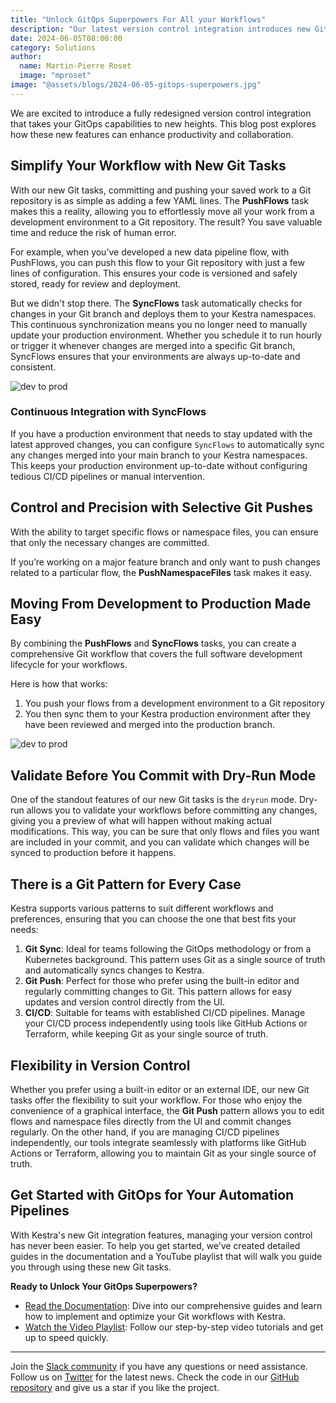 ```yaml
---
title: "Unlock GitOps Superpowers For All your Workflows"
description: "Our latest version control integration introduces new Git tasks that bring enhanced flexibility and control to your workflows"
date: 2024-06-05T08:00:00
category: Solutions
author:
  name: Martin-Pierre Roset
  image: "mproset"
image: "@assets/blogs/2024-06-05-gitops-superpowers.jpg"
---
```


We are excited to introduce a fully redesigned version control integration that takes your GitOps capabilities to new heights. This blog post explores how these new features can enhance productivity and collaboration.

## Simplify Your Workflow with New Git Tasks

With our new Git tasks, committing and pushing your saved work to a Git repository is as simple as adding a few YAML lines. The **PushFlows** task makes this a reality, allowing you to effortlessly move all your work from a development environment to a Git repository. The result? You save valuable time and reduce the risk of human error.

For example, when you’ve developed a new data pipeline flow, with PushFlows, you can push this flow to your Git repository with just a few lines of configuration. This ensures your code is versioned and safely stored, ready for review and deployment.

But we didn't stop there. The **SyncFlows** task automatically checks for changes in your Git branch and deploys them to your Kestra namespaces. This continuous synchronization means you no longer need to manually update your production environment. Whether you schedule it to run hourly or trigger it whenever changes are merged into a specific Git branch, SyncFlows ensures that your environments are always up-to-date and consistent.

![dev to prod](@assets/blogs/2024-06-05-gitops-superpowers/as-code.png)

### Continuous Integration with SyncFlows

If you have a production environment that needs to stay updated with the latest approved changes, you can configure `SyncFlows` to automatically sync any changes merged into your main branch to your Kestra namespaces. This keeps your production environment up-to-date without configuring tedious CI/CD pipelines or manual intervention.

## Control and Precision with Selective Git Pushes

With the ability to target specific flows or namespace files, you can ensure that only the necessary changes are committed.

If you’re working on a major feature branch and only want to push changes related to a particular flow, the **PushNamespaceFiles** task makes it easy.

## Moving From Development to Production Made Easy

By combining the **PushFlows** and **SyncFlows** tasks, you can create a comprehensive Git workflow that covers the full software development lifecycle for your workflows.

Here is how that works:
1. You push your flows from a development environment to a Git repository
2. You then sync them to your Kestra production environment after they have been reviewed and merged into the production branch.

![dev to prod](@assets/blogs/2024-06-05-gitops-superpowers/devtoprod.png)

## Validate Before You Commit with Dry-Run Mode

One of the standout features of our new Git tasks is the `dryrun` mode. Dry-run allows you to validate your workflows before committing any changes, giving you a preview of what will happen without making actual modifications. This way, you can be sure that only flows and files you want are included in your commit, and you can validate which changes will be synced to production before it happens.


## There is a Git Pattern for Every Case

Kestra supports various patterns to suit different workflows and preferences, ensuring that you can choose the one that best fits your needs:

1. **Git Sync**: Ideal for teams following the GitOps methodology or from a Kubernetes background. This pattern uses Git as a single source of truth and automatically syncs changes to Kestra.
2. **Git Push**: Perfect for those who prefer using the built-in editor and regularly committing changes to Git. This pattern allows for easy updates and version control directly from the UI.
3. **CI/CD**: Suitable for teams with established CI/CD pipelines. Manage your CI/CD process independently using tools like GitHub Actions or Terraform, while keeping Git as your single source of truth.

## Flexibility in Version Control

Whether you prefer using a built-in editor or an external IDE, our new Git tasks offer the flexibility to suit your workflow. For those who enjoy the convenience of a graphical interface, the **Git Push** pattern allows you to edit flows and namespace files directly from the UI and commit changes regularly. On the other hand, if you are managing CI/CD pipelines independently, our tools integrate seamlessly with platforms like GitHub Actions or Terraform, allowing you to maintain Git as your single source of truth.

## Get Started with GitOps for Your Automation Pipelines

With Kestra's new Git integration features, managing your version control has never been easier. To help you get started, we’ve created detailed guides in the documentation and a YouTube playlist that will walk you guide you through using these new Git tasks.

**Ready to Unlock Your GitOps Superpowers?**

- [Read the Documentation](https://kestra.io/docs/developer-guide/git): Dive into our comprehensive guides and learn how to implement and optimize your Git workflows with Kestra.
- [Watch the Video Playlist](https://youtu.be/OPlNKQZFeho): Follow our step-by-step video tutorials and get up to speed quickly.

---

Join the [Slack community](https://kestra.io/slack) if you have any questions or need assistance.
Follow us on [Twitter](https://twitter.com/kestra_io) for the latest news.
Check the code in our [GitHub repository](https://github.com/kestra-io/kestra) and give us a star if you like the project.
